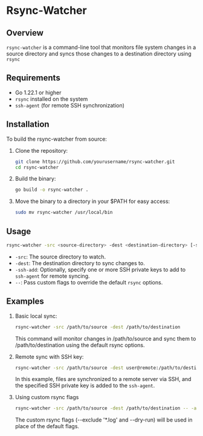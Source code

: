 # Rsync-Watcher

## Overview
`rsync-watcher` is a command-line tool that monitors file system changes in a source directory and syncs those changes to a destination directory using `rsync`

## Requirements
- Go 1.22.1 or higher
- `rsync` installed on the system
- `ssh-agent` (for remote SSH synchronization)

## Installation
To build the rsync-watcher from source:

1. Clone the repository:
    ```bash
    git clone https://github.com/yourusername/rsync-watcher.git
    cd rsync-watcher
    ```

2. Build the binary:
    ```bash
    go build -o rsync-watcher .
    ```

3. Move the binary to a directory in your $PATH for easy access:
    ```bash
    sudo mv rsync-watcher /usr/local/bin
    ```

## Usage
```bash
rsync-watcher -src <source-directory> -dest <destination-directory> [-ssh-add <ssh-key-1>, <ssh-key-2>, ...] [-- <rsync-flags>]
```
- `-src`: The source directory to watch.
- `-dest`: The destination directory to sync changes to.
- `-ssh-add`: Optionally, specify one or more SSH private keys to add to `ssh-agent` for remote syncing.
- `--`: Pass custom flags to override the default `rsync` options.

## Examples
1. Basic local sync:
    ```bash
    rsync-watcher -src /path/to/source -dest /path/to/destination
    ```

    This command will monitor changes in /path/to/source and sync them to /path/to/destination using the default rsync options.

2. Remote sync with SSH key:
    ```bash
    rsync-watcher -src /path/to/source -dest user@remote:/path/to/destination -ssh-add /path/to/ssh/key
    ```

    In this example, files are synchronized to a remote server via SSH, and the specified SSH private key is added to the `ssh-agent`.

3. Using custom rsync flags
    ```bash
    rsync-watcher -src /path/to/source -dest /path/to/destination -- -avz --exclude '*.log' --dry-run
    ```

    The custom rsync flags (--exclude '*.log' and --dry-run) will be used in place of the default flags.